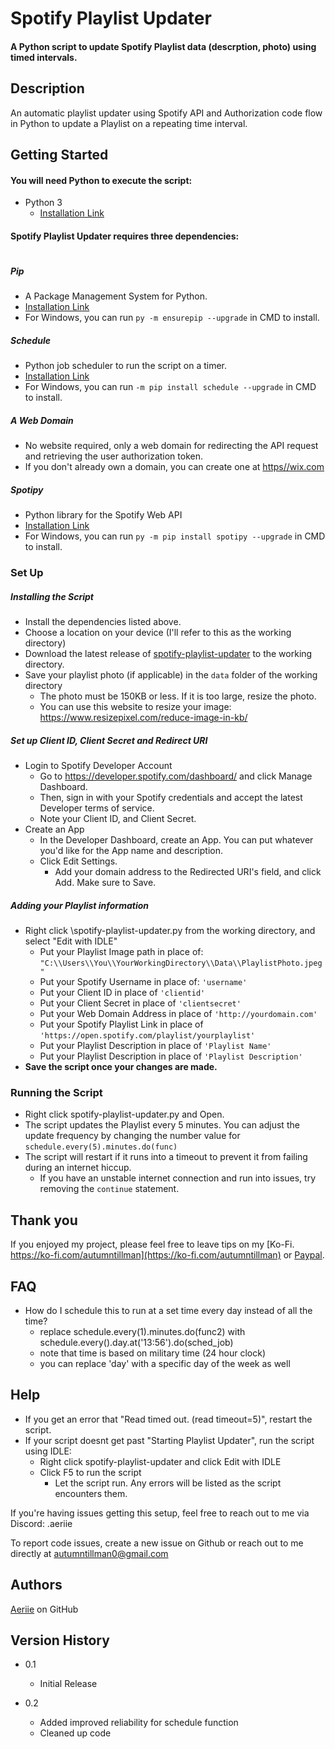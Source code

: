 # Spotify Playlist Updater


#### A Python script to update Spotify Playlist data (descrption, photo) using timed intervals.  


## Description

An automatic playlist updater using Spotify API and Authorization code flow in Python to update a Playlist on a repeating time interval. 

## Getting Started
#### You will need Python to execute the script:

* Python 3
    * [Installation Link](https://www.python.org/downloads/)

#### Spotify Playlist Updater requires three dependencies: 

#

##### Pip

* A Package Management System for Python.
* [Installation Link](https://pip.pypa.io/en/stable/installation/)
* For Windows, you can run ```py -m ensurepip --upgrade``` in CMD to install. 

##### Schedule
* Python job scheduler to run the script on a timer.
* [Installation Link](https://schedule.readthedocs.io/en/stable/installation.html)
* For Windows, you can run ```-m pip install schedule --upgrade``` in CMD to install. 

##### A Web Domain

* No website required, only a web domain for redirecting the API request and retrieving the user authorization token. 
* If you don't already own a domain, you can create one at [https//wix.com](https://wix.com)

##### Spotipy
* Python library for the Spotify Web API
* [Installation Link](https://spotipy.readthedocs.io/en/2.19.0/#installation)
* For Windows, you can run ``` py -m pip install spotipy --upgrade ``` in CMD to install. 


### Set Up

##### Installing the Script

* Install the dependencies listed above. 
* Choose a location on your device (I'll refer to this as the working directory)
* Download the latest release of [spotify-playlist-updater](https://github.com/aeriie/spotify-playlist-updater/) to the working directory. 
* Save your playlist photo (if applicable) in the ``data`` folder of the working directory
    * The photo must be 150KB or less. If it is too large, resize the photo. 
    * You can use this website to resize your image: https://www.resizepixel.com/reduce-image-in-kb/

##### Set up Client ID, Client Secret and Redirect URI
* Login to Spotify Developer Account
    * Go to https://developer.spotify.com/dashboard/ and click Manage Dashboard. 
    * Then, sign in with your Spotify credentials and accept the latest Developer terms of service.
    * Note your Client ID, and Client Secret. 
* Create an App
    * In the Developer Dashboard, create an App. You can put whatever you'd like for the App name and description. 
    * Click Edit Settings. 
        * Add your domain address to the Redirected URI's field, and click Add. Make sure to Save. 

##### Adding your Playlist information
* Right click \spotify-playlist-updater.py from the working directory, and select "Edit with IDLE"
   * Put your Playlist Image path in place of: ```` "C:\\Users\\You\\YourWorkingDirectory\\Data\\PlaylistPhoto.jpeg" ````
   * Put your Spotify Username in place of: ```` 'username' ````
   * Put your Client ID in place of ```` 'clientid' ````
   * Put your Client Secret in place of ```` 'clientsecret' ````
   * Put your Web Domain Address in place of ```` 'http://yourdomain.com' ````
   * Put your Spotify Playlist Link in place of ```` 'https://open.spotify.com/playlist/yourplaylist' ````
   * Put your Playlist Description in place of ```` 'Playlist Name' ````
   * Put your Playlist Description in place of ```` 'Playlist Description' ````
* **Save the script once your changes are made.** 



### Running the Script

* Right click spotify-playlist-updater.py and Open. 
* The script updates the Playlist every 5 minutes. You can adjust the update frequency by changing the number value for ```` schedule.every(5).minutes.do(func) ````
* The script will restart if it runs into a timeout to prevent it from failing during an internet hiccup. 
    * If you have an unstable internet connection and run into issues, try removing the ```` continue ```` statement. 

## Thank you

If you enjoyed my project, please feel free to leave tips on my [Ko-Fi. https://ko-fi.com/autumntillman](https://ko-fi.com/autumntillman)
or [Paypal](https://www.paypal.com/paypalme/autterpop?locale.x=en_US).

## FAQ
* How do I schedule this to run at a set time every day instead of all the time?
   * replace schedule.every(1).minutes.do(func2) with schedule.every().day.at('13:56').do(sched_job)
   * note that time is based on military time (24 hour clock)
   * you can replace 'day' with a specific day of the week as well

## Help

* If you get an error that "Read timed out. (read timeout=5)", restart the script. 
* If your script doesnt get past "Starting Playlist Updater", run the script using IDLE:
   * Right click spotify-playlist-updater and click Edit with IDLE
   * Click F5 to run the script
      * Let the script run. Any errors will be listed as the script encounters them.
    
If you're having issues getting this setup, feel free to reach out to me via Discord: .aeriie

To report code issues, create a new issue on Github or reach out to me directly at [autumntillman0@gmail.com](mailto:autumntillman0@gmail.com)

## Authors

[Aeriie](https://github.com/aeriie) on GitHub

## Version History

* 0.1
    * Initial Release
 
* 0.2
   * Added improved reliability for schedule function
   * Cleaned up code

